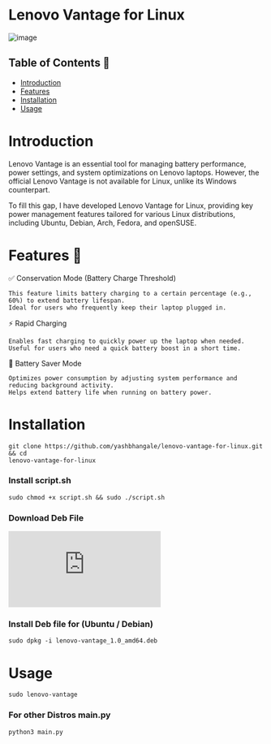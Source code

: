 # Lenovo Vantage for Linux
![image](https://github.com/user-attachments/assets/55919554-4d1f-4c45-aa1f-d5f0269a620d)


## Table of Contents 📖  
- [Introduction](#introduction)  
- [Features](#features)  
- [Installation](#installation)  
- [Usage](#usage) 


# Introduction 

Lenovo Vantage is an essential tool for managing battery performance, power settings, and system optimizations on Lenovo laptops. However, the official Lenovo Vantage is not available for Linux, unlike its Windows counterpart.

To fill this gap, I have developed Lenovo Vantage for Linux, providing key power management features tailored for various Linux distributions, including Ubuntu, Debian, Arch, Fedora, and openSUSE.


# Features 🌟
✅ Conservation Mode (Battery Charge Threshold)

    This feature limits battery charging to a certain percentage (e.g., 60%) to extend battery lifespan.
    Ideal for users who frequently keep their laptop plugged in.

⚡ Rapid Charging

    Enables fast charging to quickly power up the laptop when needed.
    Useful for users who need a quick battery boost in a short time.

🔋 Battery Saver Mode

    Optimizes power consumption by adjusting system performance and reducing background activity.
    Helps extend battery life when running on battery power.


# Installation

```
git clone https://github.com/yashbhangale/lenovo-vantage-for-linux.git && cd 
lenovo-vantage-for-linux
```

### Install script.sh 

```
sudo chmod +x script.sh && sudo ./script.sh
```

### Download Deb File

![download deb file](https://github.com/yashbhangale/lenovo-vantage-for-linux/releases/download/main/lenovo-vantage_1.0_amd64.deb)

### Install Deb file for (Ubuntu / Debian)

```
sudo dpkg -i lenovo-vantage_1.0_amd64.deb
```

# Usage

```
sudo lenovo-vantage
``` 

### For other Distros main.py

```
python3 main.py
```




